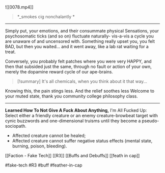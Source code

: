 ![[0078.mp4]]

> *_smokes cig nonchalantly *

***
Simply put, your emotions, and their consummate physical Sensations, your psychosomatic ticks (and so on) fluctuate naturally- vis-a-vis a cycle you are unaware of and uncensored with. Something really upset you, you felt BAD, but then you waited... and it went away, like a lab rat waiting for a treat.

Conversely, you probably felt patches where you were very HAPPY, and then that subsided just the same, through no fault or action of your own, merely the dopamine reward cycle of our ape-brains.

> [!summary] 
> It's all chemicals, when you think about it that way... 

Knowing this, the pain stings less. And the relief soothes less Welcome to your muted state, thank you community college philosophy class.
***
**Learned How To Not Give A Fuck About Anything,** I'm All Fucked Up: Select either a friendly creature or an enemy creature-browbeat target with cynic buzzwords and one-dimensional truisms until they become a pseudo-sociopath. 
* Affected creature cannot be healed; 
* Affected creature cannot suffer negative status effects (mental state, burning, poison, bleeding).

[[Faction - Fake Tech]]
[[R3]]
[[Buffs and Debuffs]]
[[feath in cap]]

#fake-tech #R3 #buff #feather-in-cap